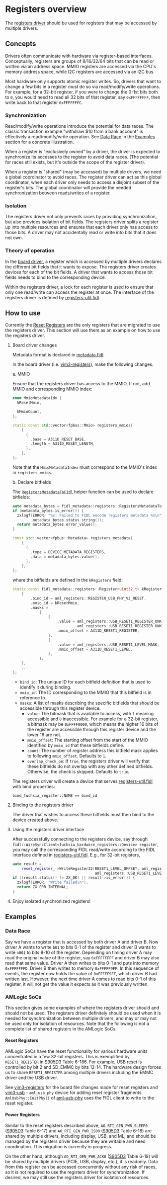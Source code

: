 # Registers overview

The [registers driver][registers-driver] should be used for registers that
may be accessed by multiple drivers.

## Concepts

Drivers often communicate with hardware via register-based interfaces.
Conceptually, registers are groups of 8/16/32/64 bits that can be read or
written via an address space. MMIO registers are accessed via the CPU's
memory address space, while I2C registers are accessed via an I2C bus.

Most hardware only supports atomic register writes. So, drivers that want
to change a few bits in a register must do so via read/modify/write
operations. For example, for a 32-bit register, if you were to change the
0-1st bits both to `0`, you would need to read all 32 bits of that register,
say `0xFFFFFFFF`, then write back to that register `0xFFFFFFFC`.

### Synchronization

Read/modify/write operations introduce the potential for data races. The
classic transaction example "withdraw $10 from a bank account" is
effectively a read/modify/write operation. See [Data Race](#data-race) in
the [Examples](#examples) section for a concrete illustration.

When a register is "exclusively owned" by a driver, the driver is expected
to synchronize its accesses to the register to avoid data races. (The
potential for races still exists, but it's outside the scope of the
register driver).

When a register is "shared" (may be accessed) by multiple drivers, we need
a global coordinator to avoid races. The register driver can act as this
global coordinator, when each driver only needs to access a disjoint subset
of the register's bits. The global coordinator will provide the needed
synchronization between reads/writes of a register.

### Isolation

The registers driver not only prevents races by providing synchronization,
but also provides isolation of bit fields. The registers driver splits
a register up into multiple resources and ensures that each driver only
has access to those bits. A driver may not accidentally read or write into
bits that it does not own.

### Theory of operation

In the [board driver][board-driver], a register
which is accessed by multiple drivers declares the different bit fields
that it wants to expose. The registers driver creates devices for each
of the bit fields. A driver that wants to access those bit fields needs
to bind to the corresponding device.

Within the registers driver, a lock for each register is used to ensure
that only one read/write can access the register at once. The interface of
the registers driver is defined by [registers-util.fidl][registers-util.fidl].

## How to use

Currently the [Reset Registers](#reset-registers) are the only registers
that are migrated to use the registers driver. This section will use them
as an example on how to use the registers driver.

1. Board driver changes

   Metadata format is declared in [metadata.fidl][metadata.fidl].

   In the board driver (i.e. [vim3-registers][vim3-registers]), make the
   following changes.

   a. MMIO

      Ensure that the registers driver has access to the MMIO. If not,
      add MMIO and corresponding MMIO index:

      ```c++ {:.devsite-disable-click-to-copy}
      enum MmioMetadataIdx {
        kResetMmio,

        kMmioCount,
      };

      static const std::vector<fpbus::Mmio> registers_mmios{
          {
            {
              .base = A311D_RESET_BASE,
              .length = A311D_RESET_LENGTH,
            },
          },
      };
      ```

      Note that the `MmioMetadataIndex` must correspond to the MMIO's
      index in `registers_mmios`.

   b. Declare bitfields

      The [`RegistersMetadataToFidl`][fidl_metadata::registers] helper
      function can be used to declare bitfields:

      ```c++ {:.devsite-disable-click-to-copy}
      auto metadata_bytes = fidl_metadata::registers::RegistersMetadataToFidl<uint32_t>(kRegisters);
      if (metadata_bytes.is_error()) {
        zxlogf(ERROR, "%s: Failed to FIDL encode registers metadata %s\n", __func__,
               metadata_bytes.status_string());
        return metadata_bytes.error_value();
      }

      const std::vector<fpbus::Metadata> registers_metadata{
          {
            {
              .type = DEVICE_METADATA_REGISTERS,
              .data = metadata_bytes.value(),
            },
          },
      };
      ```

      where the bitfields are defined in the `kRegisters` field:

      ```c++ {:.devsite-disable-click-to-copy}
      static const fidl_metadata::registers::Register<uint32_t> kRegisters[]{
          {
              .bind_id = aml_registers::REGISTER_USB_PHY_V2_RESET,
              .mmio_id = kResetMmio,
              .masks =
                  {
                      {
                          .value = aml_registers::USB_RESET1_REGISTER_UNKNOWN_1_MASK |
                                   aml_registers::USB_RESET1_REGISTER_UNKNOWN_2_MASK,
                          .mmio_offset = A311D_RESET1_REGISTER,
                      },
                      {
                          .value = aml_registers::USB_RESET1_LEVEL_MASK,
                          .mmio_offset = A311D_RESET1_LEVEL,
                      },
                  },
          },
          ...
      };
      ```

      * `bind_id`: The unique ID for each bitfield definition that is
        used to identify it during binding.
      * `mmio_id`: The ID corresponding to the MMIO that this bitfield
        is in reference to.
      * `masks`: A list of masks describing the specific bitfields that
        should be accessible through this register device.
        * `value`: The bitmask that is available to access, with `1`
          meaning accessible and `0` inaccessible. For example for a
          32-bit register, a bitmask may be `0xFFFF0000`, which means
          the higher 16 bits of the register are accessible through this
          register device and the lower 16 are not.
        * `mmio_offset`: The starting offset from the start of the MMIO
          identified by `mmio_id` that these bitfields define.
        * `count`: The number of register address this bitfield mask
          applies to following `mmio_offset`. Defaults to `1`.
        * `overlap_check_on`: If `true`, the registers driver will
          verify that these bitfields do not overlap with any other
          defined bitfields. Otherwise, the check is skipped. Defaults
          to `true`.

   The registers driver will create a device that serves [registers-util.fidl][registers-util.fidl]
   with bind properties:
   ``` {:.devsite-disable-click-to-copy}
   bind_fuchsia_register::NAME == bind_id
   ```

1. Binding to the registers driver

   The driver that wishes to access these bitfields must then bind to
   the device created above.

1. Using the registers driver interface

   After successfully connecting to the registers device, say through
   `fidl::WireSyncClient<fuchsia_hardware_registers::Device> register`,
   you may call the corresponding FIDL read/write according to the FIDL
   interface defined in [registers-util.fidl][registers-util.fidl].
   E.g., for 32-bit registers,

   ```c++ {:.devsite-disable-click-to-copy}
   auto result =
       reset_register_->WriteRegister32(RESET1_LEVEL_OFFSET, aml_registers::USB_RESET1_LEVEL_MASK,
                                        aml_registers::USB_RESET1_LEVEL_MASK);
   if ((result.status() != ZX_OK) || result->is_error()) {
     zxlogf(ERROR, "Write failed\n");
     return ZX_ERR_INTERNAL;
   }
   ```

1. Enjoy isolated synchronized registers!

## Examples

### Data Race

Say we have a register that is accessed by both driver A and driver B.
Now driver A wants to write `b01` to bits 0-1 of the register and driver
B wants to write `b001` to bits 8-10 of the register. Depending on timing
driver A may read the original value of the register, say `0xFFFFFFFF` and
driver B may also read that same value. Driver A then writes to bits 0-1
and puts into memory `0xFFFFFFFD`. Driver B then writes to memory
`0xFFFFF9FF`. In this sequence of events, the register now holds the value
of `0xFFFFF9FF`, which driver B had written last. However, the next time
driver A comes to read bits 0-1 of this register, it will not get the
value it expects as it was previously written.

### AMLogic SoCs

This section gives some examples of where the registers driver should and
should not be used. The registers driver definitely should be used when it
is needed for synchronization between multiple drivers, and may or may not be
used only for isolation of resources. Note that the following is not a complete
list of shared registers in the AMLogic SoCs.

#### Reset Registers

AMLogic SoCs have the reset functionality for various hardware units
concentrated in a few 32-bit registers. This is exemplified by
`RESET1_REGISTER` in [S905D3][S905D3] Table 6-186. For example, USB reset is
controlled by bit 2 and SD_EMMC by bits 12-14. The hardware design forces
us to share `RESET1_REGISTER` among multiple drivers including the EMMC
driver and the USB driver.

See [vim3-registers][vim3-registers] for the board file changes made for reset
registers and [vim3-usb][vim3-usb] - `aml_usb_phy` device for adding reset
register fragments. `AmlUsbPhy::InitPhy()` of [aml-usb-phy][aml-usb-phy] uses
the FIDL client to write to the reset register.

#### Power Registers

Similar to the reset registers described above, `AO_RTI_GEN_PWR_SLEEP0`
([S905D3][S905D3] Table 6-17) and `AO_RTI_GEN_PWR_ISO0` ([S905D3][S905D3] Table
6-18) are shared by multiple drivers, including display, USB, and ML, and should
be managed by the registers driver because they are writable and need
coordination. This migration is currently in progress.

On the other hand, although `AO_RTI_GEN_PWR_ACK0` ([S905D3][S905D3] Table 6-19)
will be shared by multiple drivers (PCIE, USB, display, etc.), it is readonly.
Data from this register can be accessed concurrently without any risk of races,
so it is not required to use the registers driver for synchronization. If
desired, we may still use the registers driver for isolation of resources.

<!-- Reference links -->

[aml-usb-phy]: /src/devices/usb/drivers/aml-usb-phy/aml-usb-phy.cc
[board-driver]: /docs/glossary/README.md#board-driver
[fidl_metadata::registers]: /src/devices/lib/fidl-metadata/registers.h
[metadata.fidl]: /sdk/fidl/fuchsia.hardware.registers/metadata.fidl
[registers-driver]: /src/devices/registers/drivers/registers
[registers-util.fidl]: /sdk/fidl/fuchsia.hardware.registers/register-util.fidl
[S905D3]: https://dl.khadas.com/products/vim3l/datasheet/s905d3_datasheet_0.2_wesion.pdf
[vim3-registers]: /src/devices/board/drivers/vim3/vim3-registers.cc
[vim3-usb]: /src/devices/board/drivers/vim3/vim3-usb.cc
